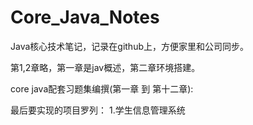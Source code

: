# Core_Java_Notes

Java核心技术笔记，记录在github上，方便家里和公司同步。

第1,2章略，第一章是jav概述，第二章环境搭建。

core java配套习题集编撰(第一章 到 第十二章):


最后要实现的项目罗列：
1.学生信息管理系统










